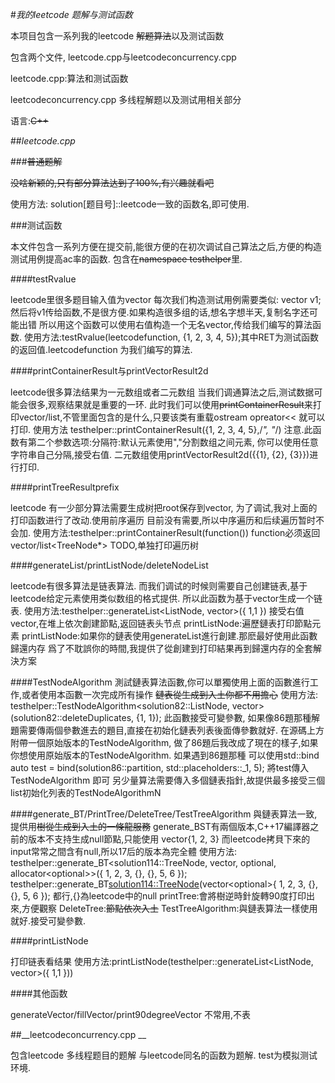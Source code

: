 #*我的leetcode 题解与测试函数*  

本项目包含一系列我的leetcode ~~解题算法~~以及测试函数 

包含两个文件, leetcode.cpp与leetcodeconcurrency.cpp  

leetcode.cpp:算法和测试函数

leetcodeconcurrency.cpp 多线程解题以及测试用相关部分

语言:~~C++~~

##_leetcode.cpp_

###~~普通题解~~

~~没啥新颖的,只有部分算法达到了100%,有兴趣就看吧~~

使用方法: solution[题目号]::leetcode一致的函数名,即可使用.

###测试函数

本文件包含一系列方便在提交前,能很方便的在初次调试自己算法之后,方便的构造测试用例提高ac率的函数.
包含在~~namespace testhelper~~里.

####testRvalue 

leetcode里很多题目输入值为vector<int> 每次我们构造测试用例需要类似:
	vector<int> v1;然后将v1传给函数,不是很方便.如果构造很多组的话,想名字想半天,复制名字还可能出错
所以用这个函数可以使用右值构造一个无名vector,传给我们编写的算法函数.
使用方法:testRvalue<RET>(leetcodefunction, {1, 2, 3, 4, 5});其中RET为测试函数的返回值.leetcodefunction 为我们编写的算法.

####printContainerResult与printVectorResult2d

leetcode很多算法结果为一元数组或者二元数组
当我们调通算法之后,测试数据可能会很多,观察结果就是重要的一环.
此时我们可以使用~~printContainerResult~~来打印vector/list,不管里面包含的是什么,只要该类有重载ostream opreator<<
就可以打印.
使用方法 testhelper::printContainerResult<vector>({1, 2, 3, 4, 5},/*", "*/)
注意.此函数有第二个参数选项:分隔符:默认元素使用","分割数组之间元素, 你可以使用任意字符串自己分隔,接受右值.
二元数组使用printVectorResult2d({{1}, {2}, {3}})进行打印.

####printTreeResultprefix

leetcode 有一少部分算法需要生成树把root保存到vector, 为了调试,我对上面的打印函数进行了改动.使用前序遍历
目前没有需要,所以中序遍历和后续遍历暂时不会加.
使用方法:testhelper::printContainerResult<vector>(function()) function必须返回vector/list<TreeNode*>
TODO,单独打印遍历树

####generateList/printListNode/deleteNodeList

leetcode有很多算法是链表算法.
而我们调试的时候则需要自己创建链表,基于leetcode给定元素使用类似数组的格式提供.
所以此函数为基于vector生成一个链表.
使用方法:testhelper::generateList<ListNode, vector<int>>({ 1,1 }) 接受右值vector,在堆上依次創建節點,返回链表头节点
printListNode:遍歷鏈表打印節點元素
printListNode:如果你的鏈表使用generateList進行創建.那麽最好使用此函數歸還内存
爲了不耽誤你的時間,我提供了從創建到打印結果再到歸還内存的全套解決方案

####TestNodeAlgorithm
測試鏈表算法函數,你可以單獨使用上面的函數進行工作,或者使用本函數一次完成所有操作
~~鏈表從生成到入土你都不用擔心~~
使用方法:
testhelper::TestNodeAlgorithm<solution82::ListNode, vector<int>>(solution82::deleteDuplicates, {1, 1});
此函數接受可變參數, 如果像86題那種解題需要傳兩個參數進去的題目,直接在初始化鏈表列表後面傳參數就好.
在源碼上方附帶一個原始版本的TestNodeAlgorithm, 做了86題后我改成了現在的樣子,如果你想使用原始版本的TestNodeAlgorithm.
如果遇到86題那種 可以使用std::bind
auto test = bind(solution86::partition, std::placeholders::_1, 5);
將test傳入TestNodeAlgorithm 即可
另少量算法需要傳入多個鏈表指針,故提供最多接受三個list初始化列表的TestNodeAlgorithmN

####generate_BT/PrintTree/DeleteTree/TestTreeAlgorithm
與鏈表算法一致,提供用~~樹從生成到入土的一條龍服務~~
generate_BST有兩個版本,C++17編譯器之前的版本不支持生成null節點,只能使用
vector<int>{1, 2, 3} 而leetcode拷貝下來的input常常之間含有null,所以17后的版本為完全體
使用方法:
testhelper::generate_BT<solution114::TreeNode, vector, optional<int>, allocator<optional<int>>>({ 1, 2, 3, {}, {}, 5, 6  });
testhelper::generate_BT<solution114::TreeNode>(vector<optional<int>>{ 1, 2, 3, {}, {}, 5, 6 });    都行,{}為leetcode中的null
printTree:會將樹逆時針旋轉90度打印出來,方便觀察
DeleteTree:~~節點依次入土~~
TestTreeAlgorithm:與鏈表算法一樣使用就好.接受可變參數. 


####printListNode

打印链表看结果
使用方法:printListNode(testhelper::generateList<ListNode, vector<int>>({ 1,1 }))

####其他函数

generateVector/fillVector/print90degreeVector
不常用,不表


##__leetcodeconcurrency.cpp __

包含leetcode 多线程题目的题解
与leetcode同名的函数为题解.
test为模拟测试环境.
	
	